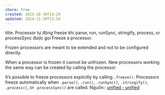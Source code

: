```yaml
---
share: true
created: 2023-10-30T14:29
updated: 2024-11-30T13:54
---
```

title: Processor tự động freeze khi parse, run, runSync, stringify, process, or processSync được gọi
Freeze a processor.

Frozen processors are meant to be extended and not to be configured directly.

When a processor is frozen it cannot be unfrozen. New processors working the same way can be created by calling the processor.

It’s possible to freeze processors explicitly by calling `.freeze()`. Processors freeze automatically when `.parse()`, `.run()`, `.runSync()`, `.stringify()`, `.process()`, or `.processSync()` are called.
Nguồn:: [unified - unified](https://unifiedjs.com/explore/package/unified/#processorfreeze)